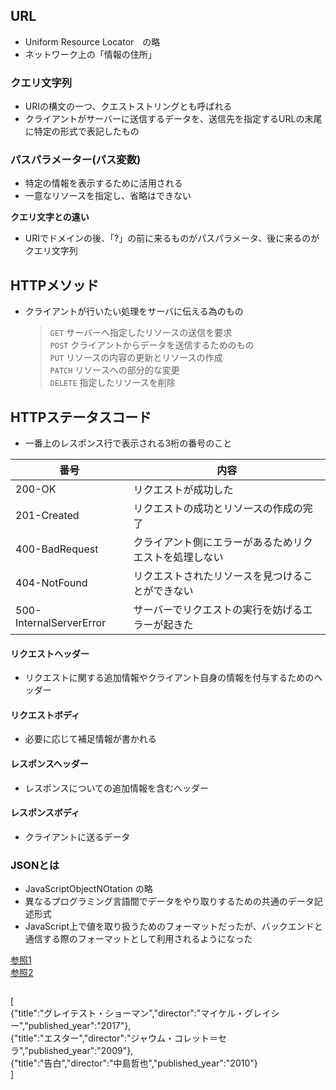 ## URL  
 - Uniform Resource Locator　の略  
 - ネットワーク上の「情報の住所」
### クエリ文字列　　
 - URIの構文の一つ、クエストストリングとも呼ばれる
 - クライアントがサーバーに送信するデータを、送信先を指定するURLの末尾に特定の形式で表記したもの
### パスパラメーター(パス変数)  
 - 特定の情報を表示するために活用される
 - 一意なリソースを指定し、省略はできない  
  
**クエリ文字との違い**   
- URIでドメインの後、「?」の前に来るものがパスパラメータ、後に来るのがクエリ文字列


## HTTPメソッド
  - クライアントが行いたい処理をサーバに伝える為のもの  
 
    
    >` GET `    サーバーへ指定したリソースの送信を要求  
    >` POST `   クライアントからデータを送信するためのもの  
    >` PUT `    リソースの内容の更新とリソースの作成  
    >` PATCH `  リソースへの部分的な変更  
    >` DELETE ` 指定したリソースを削除  


## HTTPステータスコード
  - 一番上のレスポンス行で表示される3桁の番号のこと
 
 | 番号 | 内容 |
 ----|----
 | 200-OK | リクエストが成功した |
 | 201-Created |リクエストの成功とリソースの作成の完了  |
 | 400-BadRequest | クライアント側にエラーがあるためリクエストを処理しない |
 | 404-NotFound | リクエストされたリソースを見つけることができない |
 | 500-InternalServerError | サーバーでリクエストの実行を妨げるエラーが起きた |

#### リクエストヘッダー
 - リクエストに関する追加情報やクライアント自身の情報を付与するためのヘッダー
#### リクエストボディ
 - 必要に応じて補足情報が書かれる
#### レスポンスヘッダー
 - レスポンスについての追加情報を含むヘッダー
#### レスポンスボディ
 - クライアントに送るデータ
### JSONとは
 - JavaScriptObjectNOtation の略
 - 異なるプログラミング言語間でデータをやり取りするための共通のデータ記述形式
 - JavaScript上で値を取り扱うためのフォーマットだったが、バックエンドと通信する際のフォーマットとして利用されるようになった  
  
  
[参照1](https://e-words.jp/w/HTTP.html)  
[参照2](https://developer.mozilla.org/ja/docs/Web)

```json
````
[  
  {"title":"グレイテスト・ショーマン","director":"マイケル・グレイシー","published_year":"2017"},  
  {"title":"エスター","director":"ジャウム・コレット＝セラ","published_year":"2009"},  
  {"title":"告白","director":"中島哲也","published_year":"2010"}  
]
````
